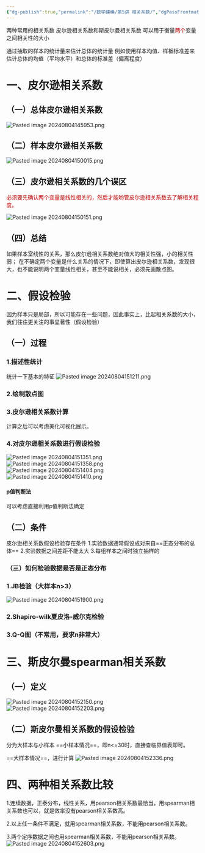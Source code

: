 ```yaml
---
{"dg-publish":true,"permalink":"/数学建模/第5讲 相关系数/","dgPassFrontmatter":true,"created":"2024-08-04T14:57:10.002+08:00","updated":"2024-10-03T23:19:04.399+08:00"}
---
```


两种常用的相关系数
皮尔逊相关系数和斯皮尔曼相关系数
可以用于衡量<font color="#c00000">两个</font>变量之间相关性的大小

通过抽取的样本的统计量来估计总体的统计量
例如使用样本均值、样板标准差来估计总体的均值（平均水平）和总体的标准差（偏离程度）

# 一、皮尔逊相关系数
## （一）总体皮尔逊相关系数
![Pasted image 20240804145953.png](/img/user/%E5%9B%BE%E7%89%87/Pasted%20image%2020240804145953.png)

## （二）样本皮尔逊相关系数
![Pasted image 20240804150015.png](/img/user/%E5%9B%BE%E7%89%87/Pasted%20image%2020240804150015.png)

## （三）皮尔逊相关系数的几个误区
<font color="#c00000">必须要先确认两个变量是线性相关的，然后才能哟管皮尔逊相关系数去了解相关程度。</font>

![Pasted image 20240804150151.png](/img/user/%E5%9B%BE%E7%89%87/Pasted%20image%2020240804150151.png)

## （四）总结
如果样本室线性的关系，那么皮尔逊相关系数绝对值大的相关性强，小的相关性弱；
在不确定两个变量是什么关系的情况下，即使算出皮尔逊相关系数，发现很大，也不能说明两个变量线性相关，甚至不能说相关，必须先画散点图。

# 二、假设检验
因为样本只是局部，所以可能存在一些问题，因此事实上，比起相关系数的大小，我们往往更关注的事显著性（假设检验）

## （一）过程
### 1.描述性统计
统计一下基本的特征
![Pasted image 20240804151211.png](/img/user/%E5%9B%BE%E7%89%87/Pasted%20image%2020240804151211.png)

### 2.绘制散点图
### 3.皮尔逊相关系数计算
计算之后可以考虑美化可视化展示。

### 4.对皮尔逊相关系数进行假设检验
![Pasted image 20240804151351.png](/img/user/%E5%9B%BE%E7%89%87/Pasted%20image%2020240804151351.png)
![Pasted image 20240804151358.png](/img/user/%E5%9B%BE%E7%89%87/Pasted%20image%2020240804151358.png)
![Pasted image 20240804151404.png](/img/user/%E5%9B%BE%E7%89%87/Pasted%20image%2020240804151404.png)
![Pasted image 20240804151410.png](/img/user/%E5%9B%BE%E7%89%87/Pasted%20image%2020240804151410.png)
#### p值判断法
可以考虑直接利用p值判断法确定

## （二）条件
皮尔逊相关系数假设检验存在条件
1.实验数据通常假设成对来自==正态分布的总体==
2.实验数据之间差距不能太大
3.每组样本之间时独立抽样的

### （三）如何检验数据是否是正态分布
### 1.JB检验（大样本n>3）
![Pasted image 20240804151900.png](/img/user/%E5%9B%BE%E7%89%87/Pasted%20image%2020240804151900.png)

### 2.Shapiro-wilk夏皮洛-威尔克检验

### 3.Q-Q图（不常用，要求n非常大）

# 三、斯皮尔曼spearman相关系数
## （一）定义
![Pasted image 20240804152150.png](/img/user/%E5%9B%BE%E7%89%87/Pasted%20image%2020240804152150.png)
![Pasted image 20240804152203.png](/img/user/%E5%9B%BE%E7%89%87/Pasted%20image%2020240804152203.png)

## （二）斯皮尔曼相关系数的假设检验
分为大样本与小样本
==小样本情况==，即n<=30时，直接查临界值表即可。

==大样本情况==，进行计算
![Pasted image 20240804152336.png](/img/user/%E5%9B%BE%E7%89%87/Pasted%20image%2020240804152336.png)

# 四、两种相关系数比较
1.连续数据，正泰分布，线性关系，用pearson相关系数最恰当，用spearman相关系数也可以，就是效率没有pearson相关系数高。

2.以上任一条件不满足，就用spearman相关系数，不能用pearson相关系数。

3.两个定序数据之间也用spearman相关系数，不能用pearson相关系数。
![Pasted image 20240804152603.png](/img/user/%E5%9B%BE%E7%89%87/Pasted%20image%2020240804152603.png)







